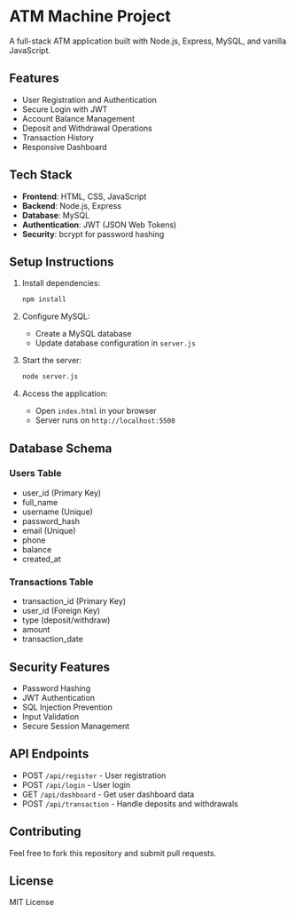 # ATM Machine Project

A full-stack ATM application built with Node.js, Express, MySQL, and vanilla JavaScript.

## Features

- User Registration and Authentication
- Secure Login with JWT
- Account Balance Management
- Deposit and Withdrawal Operations
- Transaction History
- Responsive Dashboard

## Tech Stack

- **Frontend**: HTML, CSS, JavaScript
- **Backend**: Node.js, Express
- **Database**: MySQL
- **Authentication**: JWT (JSON Web Tokens)
- **Security**: bcrypt for password hashing

## Setup Instructions

1. Install dependencies:
   ```bash
   npm install
   ```

2. Configure MySQL:
   - Create a MySQL database
   - Update database configuration in `server.js`

3. Start the server:
   ```bash
   node server.js
   ```

4. Access the application:
   - Open `index.html` in your browser
   - Server runs on `http://localhost:5500`

## Database Schema

### Users Table
- user_id (Primary Key)
- full_name
- username (Unique)
- password_hash
- email (Unique)
- phone
- balance
- created_at

### Transactions Table
- transaction_id (Primary Key)
- user_id (Foreign Key)
- type (deposit/withdraw)
- amount
- transaction_date

## Security Features

- Password Hashing
- JWT Authentication
- SQL Injection Prevention
- Input Validation
- Secure Session Management

## API Endpoints

- POST `/api/register` - User registration
- POST `/api/login` - User login
- GET `/api/dashboard` - Get user dashboard data
- POST `/api/transaction` - Handle deposits and withdrawals

## Contributing

Feel free to fork this repository and submit pull requests.

## License

MIT License
